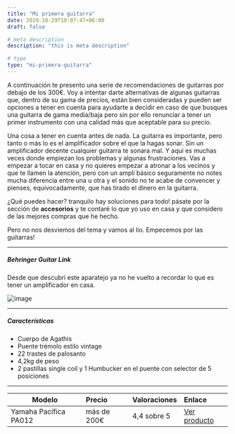 ```yaml
---
title: "Mi primera guitarra"
date: 2019-10-29T10:07:47+06:00
draft: false

# meta description
description: "this is meta description"

# type
type: "mi-primera-guitarra"
---
```


A continuación te presento una serie de recomendaciones de guitarras por debajo de los 300€. Voy a intentar darte alternativas de algunas guitarras que, dentro de su gama de precios, están bien consideradas y pueden ser opciones a tener en cuenta para ayudarte a decidir en caso de que busques una guitarra de gama media/baja pero sin por ello renunciar a tener un primer instrumento con una calidad más que aceptable para su precio.

Una cosa a tener en cuenta antes de nada. La guitarra es importante, pero tanto o más lo es el amplificador sobre el que la hagas sonar. Sin un amplificador decente cualquier guitarra te sonara mal. Y aquí es muchas veces donde empiezan los problemas y algunas frustraciones. Vas a empezar a tocar en casa y no quieres empezar a atronar a los vecinos y que te llamen la atención, pero con un ampli básico seguramente no notes mucha diferencia entre una u otra y el sonido no te acabe de convencer y pienses, equivocadamente, que has tirado el dinero en la guitarra.

¿Qué puedes hacer? tranquilo hay soluciones para todo! pásate por la sección de **accesorios** y te contaré lo que yo uso en casa y que considero de las mejores compras que he hecho.

Pero no nos desviemos del tema y vamos al lio. Empecemos por las guitarras!

<hr>

##### Behringer Guitar Link

Desde que descubrí este aparatejo ya no he vuelto a recordar lo que es tener un amplificador en casa.

![image](../../images/post/behringer_guitar_link.png)

<hr>

##### Características

* Cuerpo de Agathis
* Puente trémolo estilo vintage
* 22 trastes de palosanto
* 4,2kg de peso
* 2 pastillas single coil y 1 Humbucker en el puente con selector de 5 posiciones

<hr>

| Modelo        | Precio    | Valoraciones | Enlace |      
| ------------- |:-------------|:-------------|:-------------
| Yamaha Pacífica PA012	   	   | más de 200€ | 4,4 sobre 5 | [Ver producto](https://www.google.com)  |  [Ver producto](https://www.google.com)	